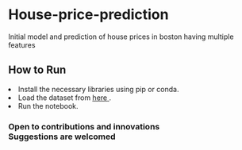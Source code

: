 # House-price-prediction
Initial model and prediction of house prices in boston having multiple features 
<br>
<h2>How to Run</h2>

<li>Install the necessary libraries using pip or conda.</li>

<li>Load the dataset from <a href = "https://www.kaggle.com/datasets/altavish/boston-housing-dataset/data"> <u>here</u> </a>.</li>

<li>Run the notebook.</li>

<h3>Open to contributions and innovations<br>
Suggestions are welcomed</h3>
